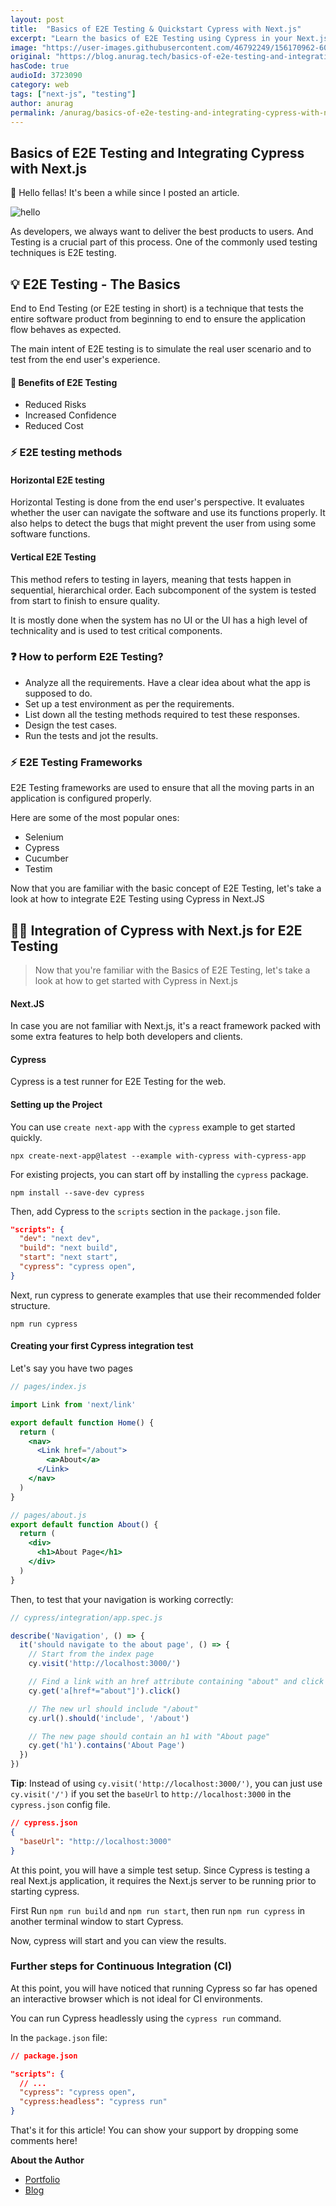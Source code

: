 ```yaml
---
layout: post
title:  "Basics of E2E Testing & Quickstart Cypress with Next.js"
excerpt: "Learn the basics of E2E Testing using Cypress in your Next.js app from this start guide!"
image: "https://user-images.githubusercontent.com/46792249/156170962-605f6ce9-2924-411b-8d39-888c351d0ada.png"
original: "https://blog.anurag.tech/basics-of-e2e-testing-and-integrating-cypress-with-nextjs"
hasCode: true
audioId: 3723090
category: web
tags: ["next-js", "testing"]
author: anurag
permalink: /anurag/basics-of-e2e-testing-and-integrating-cypress-with-next-js
---
```


## Basics of E2E Testing and Integrating Cypress with Next.js

👋 Hello fellas! It's been a while since I posted an article. 

![hello](https://media.giphy.com/media/3ornk57KwDXf81rjWM/giphy.gif)

As developers, we always want to deliver the best products to users. And Testing is a crucial part of this process. One of the commonly used testing techniques is E2E testing.

## 💡 E2E Testing - The Basics

End to End Testing (or E2E testing in short) is a technique that tests the entire software product from beginning to end to ensure the application flow behaves as expected. 

The main intent of E2E testing is to simulate the real user scenario and to test from the end user's experience.

#### 📃 Benefits of E2E Testing

- Reduced Risks
- Increased Confidence
- Reduced Cost

### ⚡ E2E testing methods

#### Horizontal E2E testing

Horizontal Testing is done from the end user's perspective. It evaluates whether the user can navigate the software and use its functions properly. It also helps to detect the bugs that might prevent the user from using some software functions.

#### Vertical E2E Testing

This method refers to testing in layers, meaning that tests happen in sequential, hierarchical order. Each subcomponent of the system is tested from start to finish to ensure quality.

It is mostly done when the system has no UI or the UI has a high level of technicality and is used to test critical components.

### ❓ How to perform E2E Testing?

- Analyze all the requirements. Have a clear idea about what the app is supposed to do.
- Set up a test environment as per the requirements.
- List down all the testing methods required to test these responses.
- Design the test cases.
- Run the tests and jot the results.

### ⚡ E2E Testing Frameworks

E2E Testing frameworks are used to ensure that all the moving parts in an application is configured properly.

Here are some of the most popular ones:

- Selenium
- Cypress
- Cucumber
- Testim

Now that you are familiar with the basic concept of E2E Testing, let's take a look at how to integrate E2E Testing using Cypress in Next.JS

## 👨‍💻 Integration of Cypress with Next.js for E2E Testing

> Now that you're familiar with the Basics of E2E Testing, let's take a look at how to get started with Cypress in Next.js

#### Next.JS

In case you are not familiar with Next.js, it's a react framework packed with some extra features to help both developers and clients.

#### Cypress

Cypress is a test runner for E2E Testing for the web.

#### Setting up the Project

You can use `create next-app` with the `cypress` example to get started quickly.

```shell
npx create-next-app@latest --example with-cypress with-cypress-app 
```

For existing projects, you can start off by installing the `cypress` package.

```shell
npm install --save-dev cypress
```

Then, add Cypress to the `scripts` section in the `package.json` file.

```json
"scripts": {
  "dev": "next dev",
  "build": "next build",
  "start": "next start",
  "cypress": "cypress open",
}
```

Next, run cypress to generate examples that use their recommended folder structure.

```shell
npm run cypress
```

#### Creating your first Cypress integration test

Let's say you have two pages
```jsx
// pages/index.js

import Link from 'next/link'

export default function Home() {
  return (
    <nav>
      <Link href="/about">
        <a>About</a>
      </Link>
    </nav>
  )
}
```

```jsx
// pages/about.js
export default function About() {
  return (
    <div>
      <h1>About Page</h1>
    </div>
  )
}
```

Then, to test that your navigation is working correctly:

```jsx
// cypress/integration/app.spec.js

describe('Navigation', () => {
  it('should navigate to the about page', () => {
    // Start from the index page
    cy.visit('http://localhost:3000/')

    // Find a link with an href attribute containing "about" and click it
    cy.get('a[href*="about"]').click()

    // The new url should include "/about"
    cy.url().should('include', '/about')

    // The new page should contain an h1 with "About page"
    cy.get('h1').contains('About Page')
  })
})
```

**Tip**: Instead of using `cy.visit('http://localhost:3000/')`, you can just use `cy.visit('/')` if you set the `baseUrl` to `http://localhost:3000` in the `cypress.json` config file.

```json
// cypress.json 
{
  "baseUrl": "http://localhost:3000"
}
```

At this point, you will have a simple test setup. Since Cypress is testing a real Next.js application, it requires the Next.js server to be running prior to starting cypress.

First Run `npm run build` and `npm run start`, then run `npm run cypress` in another terminal window to start Cypress.

Now, cypress will start and you can view the results.

### Further steps for Continuous Integration (CI)

At this point, you will have noticed that running Cypress so far has opened an interactive browser which is not ideal for CI environments.

You can run Cypress headlessly using the `cypress run` command. 

In the `package.json` file:

```json
// package.json

"scripts": {
  // ...
  "cypress": "cypress open",
  "cypress:headless": "cypress run"
}
```

That's it for this article! You can show your support by dropping some comments here!

**About the Author**

- [Portfolio](https://anurag.tech)
- [Blog](https://blog.anurag.tech)
